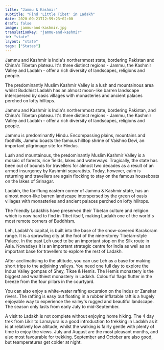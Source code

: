 ```yaml
---
title: "Jammu & Kashmir"
subtitle: "Find 'Little Tibet' in Ladakh"
date: 2020-09-21T12:59:23+02:00
draft: false
image: jammu-and-kashmir.jpg
translationkey: "jammu-and-kashmir"
id: "state"
layout: "state"
tags: ["States"] 
---
```


Jammu and Kashmir is India's northernmost state, bordering Pakistan and China's Tibetan plateau. It's three distinct regions - Jammu, the Kashmir Valley and Ladakh - offer a rich diversity of landscapes, religions and people.

The predominantly Muslim Kashmir Valley is a lush and mountainous area whilst Buddhist Ladakh has an almost moon-like barren landscape interspersed by oasis villages with monasteries and ancient palaces perched on lofty hilltops.

Jammu and Kashmir is India's northernmost state, bordering Pakistan, and China's Tibetan plateau. It's three distinct regions - Jammu, the Kashmir Valley and Ladakh - offer a rich diversity of landscapes, religions and people.

Jammu is predominantly Hindu. Encompassing plains, mountains and foothills, Jammu boasts the famous hilltop shrine of Vaishno Devi, an important pilgrimage site for Hindus.

Lush and mountainous, the predominantly Muslim Kashmir Valley is a mosaic of forests, rice fields, lakes and waterways. Tragically, the state has been out of bounds for travellers for almost two decades as a result of an armed insurgency by Kashmiri separatists. Today, however, calm is returning and travellers are again flocking to stay on the famous houseboats on the lakes of Srinagar.

Ladakh, the far-flung eastern corner of Jammu & Kashmir state, has an almost moon-like barren landscape interspersed by the green of oasis villages with monasteries and ancient palaces perched on lofty hilltops.

The friendly Ladakhis have preserved their Tibetan culture and religion which is now hard to find in Tibet itself, making Ladakh one of the world's most remote corners of Buddhism.

Leh, Ladakh's capital, is built into the base of the snow-covered Karakoram range. It is a sprawling city at the foot of the nine-storey Tibetan-style Palace. In the past Leh used to be an important stop on the Silk route in Asia. Nowadays it is an important strategic centre for India as well as an important base for travellers to explore the rest of Ladakh.

After acclimatising to the altitude, you can use Leh as a base for making short trips to the adjoining valleys. You need one full day to explore the Indus Valley gompas of Shey, Tikse & Hemis. The Hemis monastery is the biggest and wealthiest monastery in Ladakh. Colourful flags flutter in the breeze from the four pillars in the courtyard.

You can also enjoy a white-water rafting excursion on the Indus or Zanskar rivers. The rafting is easy but floating in a rubber inflatable raft is a hugely enjoyable way to experience the valley's rugged and beautiful landscape. The season only lasts from early July to mid-September.

A visit to Ladakh is not complete without enjoying home hiking. The 4 day trek from Likir to Lamayura is a good introduction to trekking in Ladakh as it is at relatively low altitude, whilst the walking is fairly gentle with plenty of time to enjoy the views. July and August are the most pleasant months, and also most favourable for trekking. September and October are also good, but teamperatures get colder at night.
